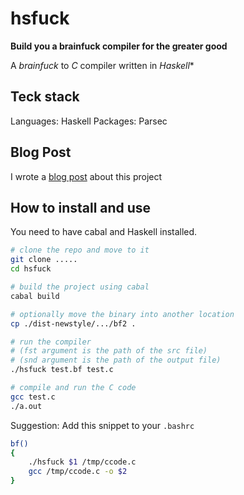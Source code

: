 # hsfuck
**Build you a brainfuck compiler for the greater good**

A _brainfuck_ to _C_ compiler written in _Haskell_*

## Teck stack
Languages: Haskell
Packages: Parsec

## Blog Post
I wrote a [blog post](./blog/) about this project

## How to install and use
You need to have cabal and Haskell installed.

```sh
# clone the repo and move to it
git clone .....
cd hsfuck

# build the project using cabal
cabal build

# optionally move the binary into another location
cp ./dist-newstyle/.../bf2 .

# run the compiler
# (fst argument is the path of the src file)
# (snd argument is the path of the output file) 
./hsfuck test.bf test.c

# compile and run the C code
gcc test.c
./a.out
```

Suggestion: Add this snippet to your `.bashrc`
```sh
bf()
{
    ./hsfuck $1 /tmp/ccode.c
    gcc /tmp/ccode.c -o $2
}
```